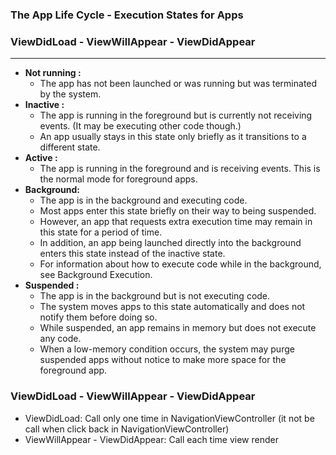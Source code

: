 
### The App Life Cycle  - Execution States for Apps
### ViewDidLoad - ViewWillAppear - ViewDidAppear

--------------

  - **Not running :**
    - The app has not been launched or was running but was terminated by the system.
  - **Inactive    :**
    - The app is running in the foreground but is currently not receiving events. (It may be executing other code though.)
    - An app usually stays in this state only briefly as it transitions to a different state.
  - **Active :**
    - The app is running in the foreground and is receiving events. This is the normal mode for foreground apps.
  - **Background:**
    - The app is in the background and executing code. 
    - Most apps enter this state briefly on their way to being suspended. 
    - However, an app that requests extra execution time may remain in this state for a period of time. 
    - In addition, an app being launched directly into the background enters this state instead of the inactive state. 
    - For information about how to execute code while in the background, see Background Execution.
  - **Suspended :**
    - The app is in the background but is not executing code. 
    - The system moves apps to this state automatically and does not notify them before doing so. 
    - While suspended, an app remains in memory but does not execute any code.
    - When a low-memory condition occurs, the system may purge suspended apps without notice to make more space for the foreground app.

### ViewDidLoad - ViewWillAppear - ViewDidAppear
  - ViewDidLoad: Call only one time in NavigationViewController (it not be call when click back in NavigationViewController)
  - ViewWillAppear - ViewDidAppear: Call each time view render
